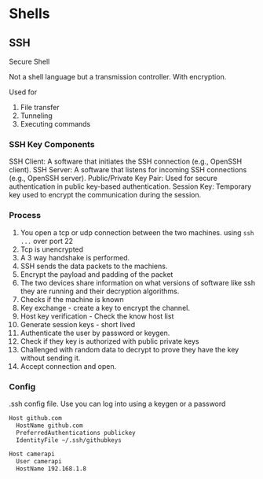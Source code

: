 # Shells

## SSH

Secure Shell

Not a shell language but a transmission controller. With encryption.

Used for

1. File transfer
2. Tunneling
3. Executing commands

### SSH Key Components

SSH Client: A software that initiates the SSH connection (e.g., OpenSSH client).
SSH Server: A software that listens for incoming SSH connections (e.g., OpenSSH server).
Public/Private Key Pair: Used for secure authentication in public key-based authentication.
Session Key: Temporary key used to encrypt the communication during the session.

### Process

1. You open a tcp or udp connection between the two machines. using `ssh ...` over port 22
2. Tcp is unencrypted
3. A 3 way handshake is performed.
4. SSH sends the data packets to the machiens.
5. Encrypt the payload and padding of the packet
6. The two devices share information on what versions of software like ssh they are running and their decryption algorithms.
7. Checks if the machine is known
8. Key exchange - create a key to encrypt the channel.
9. Host key verification - Check the know host list
10. Generate session keys - short lived
11. Authenticate the user by password or keygen.
12. Check if they key is authorized with public private keys
13. Challenged with random data to decrypt to prove they have the key without sending it.
14. Accept connection and open.

### Config

.ssh config file.
Use you can log into using a keygen or a password

```sh
Host github.com
  HostName github.com
  PreferredAuthentications publickey
  IdentityFile ~/.ssh/githubkeys

Host camerapi
  User camerapi
  HostName 192.168.1.8
```
